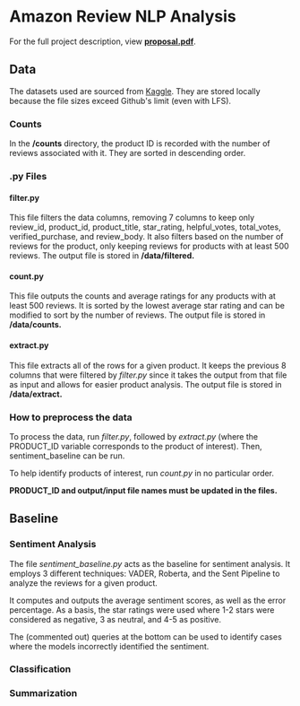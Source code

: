 # Amazon Review NLP Analysis 
For the full project description, view [**proposal.pdf**](https://github.com/afinn12/reviews_nlp/blob/main/proposal.pdf).


## Data
The datasets used are sourced from [Kaggle](https://www.kaggle.com/datasets/cynthiarempel/amazon-us-customer-reviews-dataset?resource=download&select=amazon_reviews_us_Toys_v1_00.tsv). 
They are stored locally because the file sizes exceed Github's limit (even with LFS).

### Counts
In the **/counts** directory, the product ID is recorded with the number of reviews associated with it. They are sorted in descending order. 

### .py Files
#### filter.py
This file filters the data columns, removing 7 columns to keep only review_id, product_id, product_title, star_rating, helpful_votes, total_votes, verified_purchase, and review_body. It also filters based on the number of reviews for the product, only keeping reviews for products with at least 500 reviews. The output file is stored in **/data/filtered.**

#### count.py
This file outputs the counts and average ratings for any products with at least 500 reviews. It is sorted by the lowest average star rating and can be modified to sort by the number of reviews. The output file is stored in **/data/counts.**

#### extract.py
This file extracts all of the rows for a given product. It keeps the previous 8 columns that were filtered by *filter.py* since it takes the output from that file as input and allows for easier product analysis. The output file is stored in **/data/extract.**

### How to preprocess the data
To process the data, run *filter.py*, followed by *extract.py* (where the PRODUCT_ID variable corresponds to the product of interest). Then, sentiment_baseline can be run. 

To help identify products of interest, run *count.py* in no particular order. 

**PRODUCT_ID and output/input file names must be updated in the files.**

## Baseline 

### Sentiment Analysis
The file *sentiment_baseline.py* acts as the baseline for sentiment analysis. It employs 3 different techniques: VADER, Roberta, and the Sent Pipeline to analyze the reviews for a given product. 

It computes and outputs the average sentiment scores, as well as the error percentage. As a basis, the star ratings were used where 1-2 stars were considered as negative, 3 as neutral, and 4-5 as positive. 

The (commented out) queries at the bottom can be used to identify cases where the models incorrectly identified the sentiment. 

### Classification

### Summarization 
